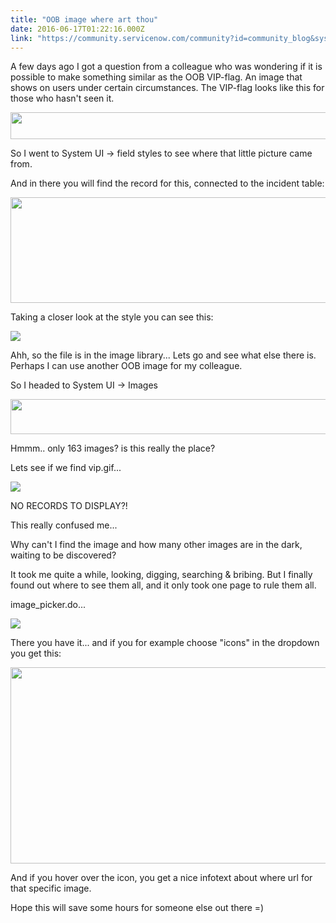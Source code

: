 ```yaml
---
title: "OOB image where art thou"
date: 2016-06-17T01:22:16.000Z
link: "https://community.servicenow.com/community?id=community_blog&sys_id=7aecae65dbd0dbc01dcaf3231f96196f"
---
```

<p>A few days ago I got a question from a colleague who was wondering if it is possible to make something similar as the OOB VIP-flag. An image that shows on users under certain circumstances. The VIP-flag looks like this for those who hasn't seen it.</p><p></p><p><img   class="image-1 jive-image" height="43" src="c9f5bc46db989344e9737a9e0f9619c8.iix" style="height: 43px; width: 1110.83px;" width="1111"/></p><p></p><p>So I went to System UI -&gt; field styles to see where that little picture came from.</p><p>And in there you will find the record for this, connected to the incident table:</p><p></p><p><img   class="image-2 jive-image" height="169" src="b031d88edb901f048c8ef4621f96191b.iix" style="height: 169px; width: 1027.25px;" width="1027"/></p><p></p><p>Taking a closer look at the style you can see this:</p><p></p><p><img   class="image-3 jive-image" src="5a1fa3fddb1c1fc03eb27a9e0f961906.iix" style="max-width: 1200px; max-height: 900px;"/></p><p></p><p>Ahh, so the file is in the image library... Lets go and see what else there is. Perhaps I can use another OOB image for my colleague.</p><p>So I headed to System UI -&gt; Images</p><p></p><p><img   class="jive-image image-4" height="56" src="fb9b9dcedb1c1b04ed6af3231f9619b0.iix" style="height: 56px; width: 1021.18px;" width="1021"/></p><p>Hmmm.. only 163 images? is this really the place?</p><p></p><p>Lets see if we find vip.gif...</p><p></p><p><img  class="image-5 jive-image" src="888af046dbdcdfc03eb27a9e0f96194d.iix" style="max-width: 1200px; max-height: 900px;"/></p><p>NO RECORDS TO DISPLAY?!</p><p></p><p>This really confused me... </p><p>Why can't I find the image and how many other images are in the dark, waiting to be discovered?</p><p></p><p>It took me quite a while, looking, digging, searching &amp; bribing. But I finally found out where to see them all, and it only took one page to rule them all.</p><p></p><p>image_picker.do...</p><p><img  class="image-6 jive-image" src="5c3bfb31db101344e9737a9e0f9619c6.iix" style="max-width: 1200px; max-height: 900px;"/></p><p>There you have it... and if you for example choose "icons" in the dropdown you get this:</p><p></p><p><img  class="image-7 jive-image" height="314" src="ea6d51cedb14d7041dcaf3231f96192a.iix" style="height: 314px; width: 700.288px;" width="700"/></p><p>And if you hover over the icon, you get a nice infotext about where url for that specific image.</p><p></p><p></p><p>Hope this will save some hours for someone else out there =)</p>